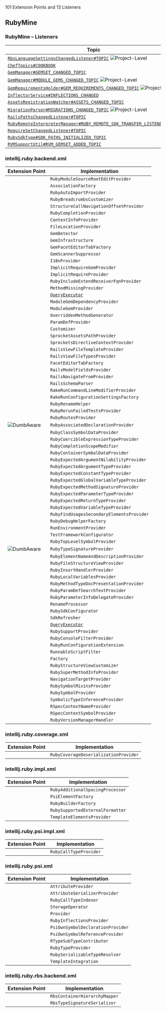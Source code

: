 <!-- Copyright 2000-2025 JetBrains s.r.o. and contributors. Use of this source code is governed by the Apache 2.0 license. -->

<!-- GENERATED FILE, DO NOT EDIT -->
<!-- This file is generated with the SDK Docs Authoring Tools plugin ('Generate SDK Docs EP Lists' action) -->
<!-- Revision: 494355c3f56d3a412b08c284b82f85d68b461237 -->

<!--
EP List Directories:
- /ruby
-->


<snippet id="content">

101 Extension Points and 13 Listeners

<include from="snippets.topic" element-id="ep_list_legend"/>

## RubyMine

### RubyMine – Listeners

| Topic | Listener |
|-------|----------|
| [`RbsLanguageSettingsChangedListener#TOPIC`](https://jb.gg/ipe/listeners?topics=com.intellij.lang.ruby.rbs.settings.RbsLanguageSettingsChangedListener)  ![Project-Level][project-level] | `RbsLanguageSettingsChangedListener` |
| [`ChefTopics#COOKBOOK`](https://jb.gg/ipe/listeners?topics=org.jetbrains.plugins.ruby.chef.sdk.CookbooksListener)  | `CookbooksListener` |
| [`GemManager#GEMSET_CHANGED_TOPIC`](https://jb.gg/ipe/listeners?topics=org.jetbrains.plugins.ruby.gem.GemManager.GemSetListener)  | `GemSetListener` |
| [`GemManager#MODULE_GEMS_CHANGED_TOPIC`](https://jb.gg/ipe/listeners?topics=org.jetbrains.plugins.ruby.gem.GemManager.ModuleGemsListener)  ![Project-Level][project-level] | `ModuleGemsListener` |
| [`GemRequirementsHolder#GEM_REQUIREMENTS_CHANGED_TOPIC`](https://jb.gg/ipe/listeners?topics=org.jetbrains.plugins.ruby.gem.module.GemRequirementsHolder.RequirementsChangedListener)  ![Project-Level][project-level] | `RequirementsChangedListener` |
| [`InflectorService#INFLECTIONS_CHANGED`](https://jb.gg/ipe/listeners?topics=org.jetbrains.plugins.ruby.rails.InflectorService.InflectionChanged)  | `InflectionChanged` |
| [`AssetsRegistrationWatcher#ASSETS_CHANGED_TOPIC`](https://jb.gg/ipe/listeners?topics=org.jetbrains.plugins.ruby.rails.codeInsight.sprockets.assetsPaths.AssetsRegistrationWatcher.AssetsListener)  | `AssetsListener` |
| [`MigrationParser#MIGRATIONS_CHANGED_TOPIC`](https://jb.gg/ipe/listeners?topics=org.jetbrains.plugins.ruby.rails.database.MigrationParser.MigrationListener)  ![Project-Level][project-level] | `MigrationListener` |
| [`RailsPathsChangedListener#TOPIC`](https://jb.gg/ipe/listeners?topics=org.jetbrains.plugins.ruby.rails.facet.configuration.RailsPathsChangedListener)  | `RailsPathsChangedListener` |
| [`RubyRemoteInterpreterManager#RUBY_REMOTE_SDK_TRANSFER_LISTENER_TOPIC`](https://jb.gg/ipe/listeners?topics=org.jetbrains.plugins.ruby.remote.RubyRemoteSdkTransferListener)  | `RubyRemoteSdkTransferListener` |
| [`RequireSetChangedListener#TOPIC`](https://jb.gg/ipe/listeners?topics=org.jetbrains.plugins.ruby.ruby.codeInsight.symbols.cache.RequiresIndexExtension.RequireSetChangedListener)  | `RequireSetChangedListener` |
| [`RubySdkType#SDK_PATHS_INITIALIZED_TOPIC`](https://jb.gg/ipe/listeners?topics=org.jetbrains.plugins.ruby.ruby.sdk.RubySdkType.SdkPathsInitializedListener)  | `SdkPathsInitializedListener` |
| [`RVMSupportUtil#RVM_GEMSET_ADDED_TOPIC`](https://jb.gg/ipe/listeners?topics=org.jetbrains.plugins.ruby.version.management.rvm.RVMSupportUtil.RVMGemsetListener)  | `RVMGemsetListener` |


### intellij.ruby.backend.xml

| Extension Point | Implementation |
|-----------------|----------------|
| <include from="snippets.topic" element-id="epLink"><var name="ep" value="com.intellij.ruby.projectStructure.sourceRootEditHandler"/></include> | `RubyModuleSourceRootEditProvider` |
| <include from="snippets.topic" element-id="epLink"><var name="ep" value="org.jetbrains.plugins.ruby.associationFactory"/></include> | `AssociationFactory` |
| <include from="snippets.topic" element-id="epLink"><var name="ep" value="org.jetbrains.plugins.ruby.autoImportProvider"/></include> | `RubyAutoImportProvider` |
| <include from="snippets.topic" element-id="epLink"><var name="ep" value="org.jetbrains.plugins.ruby.breadcrumbsCustomizer"/></include> | `RubyBreadcrumbsCustomizer` |
| <include from="snippets.topic" element-id="epLink"><var name="ep" value="org.jetbrains.plugins.ruby.callNavigationOffsetProvider"/></include> | `StructureCallNavigationOffsetProvider` |
| <include from="snippets.topic" element-id="epLink"><var name="ep" value="org.jetbrains.plugins.ruby.completionProvider"/></include> | `RubyCompletionProvider` |
| <include from="snippets.topic" element-id="epLink"><var name="ep" value="org.jetbrains.plugins.ruby.debug.infoProvider"/></include> | `ContextInfoProvider` |
| <include from="snippets.topic" element-id="epLink"><var name="ep" value="org.jetbrains.plugins.ruby.fileLocationProvider"/></include> | `FileLocationProvider` |
| <include from="snippets.topic" element-id="epLink"><var name="ep" value="org.jetbrains.plugins.ruby.gem.detector"/></include> | `GemDetector` |
| <include from="snippets.topic" element-id="epLink"><var name="ep" value="org.jetbrains.plugins.ruby.gem.module.gemInfrastructure"/></include> | `GemInfrastructure` |
| <include from="snippets.topic" element-id="epLink"><var name="ep" value="org.jetbrains.plugins.ruby.gemFacetEditorTab"/></include> | `GemFacetEditorTabFactory` |
| <include from="snippets.topic" element-id="epLink"><var name="ep" value="org.jetbrains.plugins.ruby.gemScannerSuppressor"/></include> | `GemScannerSuppressor` |
| <include from="snippets.topic" element-id="epLink"><var name="ep" value="org.jetbrains.plugins.ruby.i18n.i18nProvider"/></include> | `I18nProvider` |
| <include from="snippets.topic" element-id="epLink"><var name="ep" value="org.jetbrains.plugins.ruby.implicitGemProvider"/></include> | `ImplicitRequireGemProvider` |
| <include from="snippets.topic" element-id="epLink"><var name="ep" value="org.jetbrains.plugins.ruby.implicitRequireProvider"/></include> | `ImplicitRequireProvider` |
| <include from="snippets.topic" element-id="epLink"><var name="ep" value="org.jetbrains.plugins.ruby.includeExtendReceiverFqnProvider"/></include> | `RubyIncludeExtendReceiverFqnProvider` |
| <include from="snippets.topic" element-id="epLink"><var name="ep" value="org.jetbrains.plugins.ruby.methodMissingProvider"/></include> | `MethodMissingProvider` |
| <include from="snippets.topic" element-id="epLink"><var name="ep" value="org.jetbrains.plugins.ruby.model.psiSymbolDeclarationsSearch"/></include> | [`QueryExecutor`](%gh-ic%/platform/core-api/src/com/intellij/util/QueryExecutor.java) |
| <include from="snippets.topic" element-id="epLink"><var name="ep" value="org.jetbrains.plugins.ruby.moduleGemDependencyProvider"/></include> | `ModuleGemDependencyProvider` |
| <include from="snippets.topic" element-id="epLink"><var name="ep" value="org.jetbrains.plugins.ruby.moduleGemProvider"/></include> | `ModuleGemProvider` |
| <include from="snippets.topic" element-id="epLink"><var name="ep" value="org.jetbrains.plugins.ruby.overriddenMethodGenerator"/></include> | `OverriddenMethodGenerator` |
| <include from="snippets.topic" element-id="epLink"><var name="ep" value="org.jetbrains.plugins.ruby.paramDefProvider"/></include> | `ParamDefProvider` |
| <include from="snippets.topic" element-id="epLink"><var name="ep" value="org.jetbrains.plugins.ruby.presentableSymbolCustomizer"/></include> | `Customizer` |
| <include from="snippets.topic" element-id="epLink"><var name="ep" value="org.jetbrains.plugins.ruby.rails.assetsPathsProvider"/></include> | `SprocketAssetsPathProvider` |
| <include from="snippets.topic" element-id="epLink"><var name="ep" value="org.jetbrains.plugins.ruby.rails.sprocketsDirectiveContextProvider"/></include> | `SprocketsDirectiveContextProvider` |
| <include from="snippets.topic" element-id="epLink"><var name="ep" value="org.jetbrains.plugins.ruby.rails.viewFileTemplateProvider"/></include> | `RailsViewFileTemplateProvider` |
| <include from="snippets.topic" element-id="epLink"><var name="ep" value="org.jetbrains.plugins.ruby.rails.viewFileTypesProvider"/></include> | `RailsViewFileTypesProvider` |
| <include from="snippets.topic" element-id="epLink"><var name="ep" value="org.jetbrains.plugins.ruby.railsFacetEditorTab"/></include> | `FacetEditorTabFactory` |
| <include from="snippets.topic" element-id="epLink"><var name="ep" value="org.jetbrains.plugins.ruby.railsModelFieldsProvider"/></include> | `RailsModelFieldsProvider` |
| <include from="snippets.topic" element-id="epLink"><var name="ep" value="org.jetbrains.plugins.ruby.railsNavigateFrom"/></include> | `RailsNavigateFromProvider` |
| <include from="snippets.topic" element-id="epLink"><var name="ep" value="org.jetbrains.plugins.ruby.railsSchemaParser"/></include> | `RailsSchemaParser` |
| <include from="snippets.topic" element-id="epLink"><var name="ep" value="org.jetbrains.plugins.ruby.rake.rakeRunCommandLineModifierProvider"/></include> | `RakeRunCommandLineModifierProvider` |
| <include from="snippets.topic" element-id="epLink"><var name="ep" value="org.jetbrains.plugins.ruby.rake.runConfigurationSettingsFactory"/></include> | `RakeRunConfigurationSettingsFactory` |
| <include from="snippets.topic" element-id="epLink"><var name="ep" value="org.jetbrains.plugins.ruby.renameHelper"/></include> | `RubyRenameHelper` |
| <include from="snippets.topic" element-id="epLink"><var name="ep" value="org.jetbrains.plugins.ruby.rerunFailedTestsActionProvider"/></include> | `RubyRerunFailedTestsProvider` |
| <include from="snippets.topic" element-id="epLink"><var name="ep" value="org.jetbrains.plugins.ruby.routesProvider"/></include> | `RubyRoutesProvider` |
| <include from="snippets.topic" element-id="epLink"><var name="ep" value="org.jetbrains.plugins.ruby.ruby.associatedDeclarationProvider"/></include> ![DumbAware][dumb-aware] | `RubyAssociatedDeclarationProvider` |
| <include from="snippets.topic" element-id="epLink"><var name="ep" value="org.jetbrains.plugins.ruby.ruby.classSymbolDataProvider"/></include> | `RubyClassSymbolDataProvider` |
| <include from="snippets.topic" element-id="epLink"><var name="ep" value="org.jetbrains.plugins.ruby.ruby.coercibleExpressionTypeProvider"/></include> | `RubyCoercibleExpressionTypeProvider` |
| <include from="snippets.topic" element-id="epLink"><var name="ep" value="org.jetbrains.plugins.ruby.ruby.completionScopeModifier"/></include> | `RubyCompletionScopeModifier` |
| <include from="snippets.topic" element-id="epLink"><var name="ep" value="org.jetbrains.plugins.ruby.ruby.containerSymbolDataProvider"/></include> | `RubyContainerSymbolDataProvider` |
| <include from="snippets.topic" element-id="epLink"><var name="ep" value="org.jetbrains.plugins.ruby.ruby.expectedArgumentNilabilityProvider"/></include> | `RubyExpectedArgumentNilabilityProvider` |
| <include from="snippets.topic" element-id="epLink"><var name="ep" value="org.jetbrains.plugins.ruby.ruby.expectedArgumentTypeProvider"/></include> | `RubyExpectedArgumentTypeProvider` |
| <include from="snippets.topic" element-id="epLink"><var name="ep" value="org.jetbrains.plugins.ruby.ruby.expectedConstantTypeProvider"/></include> | `RubyExpectedConstantTypeProvider` |
| <include from="snippets.topic" element-id="epLink"><var name="ep" value="org.jetbrains.plugins.ruby.ruby.expectedGlobalVariableTypeProvider"/></include> | `RubyExpectedGlobalVariableTypeProvider` |
| <include from="snippets.topic" element-id="epLink"><var name="ep" value="org.jetbrains.plugins.ruby.ruby.expectedMethodSignatureProvider"/></include> | `RubyExpectedMethodSignatureProvider` |
| <include from="snippets.topic" element-id="epLink"><var name="ep" value="org.jetbrains.plugins.ruby.ruby.expectedParameterTypeProvider"/></include> | `RubyExpectedParameterTypeProvider` |
| <include from="snippets.topic" element-id="epLink"><var name="ep" value="org.jetbrains.plugins.ruby.ruby.expectedReturnTypeProvider"/></include> | `RubyExpectedReturnTypeProvider` |
| <include from="snippets.topic" element-id="epLink"><var name="ep" value="org.jetbrains.plugins.ruby.ruby.expectedVariableTypeProvider"/></include> | `RubyExpectedVariableTypeProvider` |
| <include from="snippets.topic" element-id="epLink"><var name="ep" value="org.jetbrains.plugins.ruby.ruby.findUsagesSecondaryElementsProvider"/></include> | `RubyFindUsagesSecondaryElementsProvider` |
| <include from="snippets.topic" element-id="epLink"><var name="ep" value="org.jetbrains.plugins.ruby.ruby.run.configuration.debugger.rubyDebugHelperFactory"/></include> | `RubyDebugHelperFactory` |
| <include from="snippets.topic" element-id="epLink"><var name="ep" value="org.jetbrains.plugins.ruby.ruby.run.runEnvironmentProvider"/></include> | `RunEnvironmentProvider` |
| <include from="snippets.topic" element-id="epLink"><var name="ep" value="org.jetbrains.plugins.ruby.ruby.run.testFrameworkConfigurator"/></include> | `TestFrameworkConfigurator` |
| <include from="snippets.topic" element-id="epLink"><var name="ep" value="org.jetbrains.plugins.ruby.ruby.topLevelSymbolProvider"/></include> | `RubyTopLevelSymbolProvider` |
| <include from="snippets.topic" element-id="epLink"><var name="ep" value="org.jetbrains.plugins.ruby.ruby.typeSignatureProvider"/></include> ![DumbAware][dumb-aware] | `RubyTypeSignatureProvider` |
| <include from="snippets.topic" element-id="epLink"><var name="ep" value="org.jetbrains.plugins.ruby.rubyElementNameAndDescriptionProvider"/></include> | `RubyElementNameAndDescriptionProvider` |
| <include from="snippets.topic" element-id="epLink"><var name="ep" value="org.jetbrains.plugins.ruby.rubyFileStructureProvider"/></include> | `RubyFileStructureViewProvider` |
| <include from="snippets.topic" element-id="epLink"><var name="ep" value="org.jetbrains.plugins.ruby.rubyInsertHandlerProvider"/></include> | `RubyInsertHandlerProvider` |
| <include from="snippets.topic" element-id="epLink"><var name="ep" value="org.jetbrains.plugins.ruby.rubyLocalVariablesProvider"/></include> | `RubyLocalVariablesProvider` |
| <include from="snippets.topic" element-id="epLink"><var name="ep" value="org.jetbrains.plugins.ruby.rubyMethodTypeDocPresentationProvider"/></include> | `RubyMethodTypeDocPresentationProvider` |
| <include from="snippets.topic" element-id="epLink"><var name="ep" value="org.jetbrains.plugins.ruby.rubyParamDefSearchTextProvider"/></include> | `RubyParamDefSearchTextProvider` |
| <include from="snippets.topic" element-id="epLink"><var name="ep" value="org.jetbrains.plugins.ruby.rubyParameterInfoDelegateProvider"/></include> | `RubyParameterInfoDelegateProvider` |
| <include from="snippets.topic" element-id="epLink"><var name="ep" value="org.jetbrains.plugins.ruby.rubyRenameProcessor"/></include> | `RenameProcessor` |
| <include from="snippets.topic" element-id="epLink"><var name="ep" value="org.jetbrains.plugins.ruby.rubySdkConfigurator"/></include> | `RubySdkConfigurator` |
| <include from="snippets.topic" element-id="epLink"><var name="ep" value="org.jetbrains.plugins.ruby.rubySdkRefresher"/></include> | `SdkRefresher` |
| <include from="snippets.topic" element-id="epLink"><var name="ep" value="org.jetbrains.plugins.ruby.rubySuperMethodsSearch"/></include> | [`QueryExecutor`](%gh-ic%/platform/core-api/src/com/intellij/util/QueryExecutor.java) |
| <include from="snippets.topic" element-id="epLink"><var name="ep" value="org.jetbrains.plugins.ruby.rubySupportProvider"/></include> | `RubySupportProvider` |
| <include from="snippets.topic" element-id="epLink"><var name="ep" value="org.jetbrains.plugins.ruby.run.console.filter"/></include> | `RubyConsoleFilterProvider` |
| <include from="snippets.topic" element-id="epLink"><var name="ep" value="org.jetbrains.plugins.ruby.runConfigurationExtension"/></include> | `RubyRunConfigurationExtension` |
| <include from="snippets.topic" element-id="epLink"><var name="ep" value="org.jetbrains.plugins.ruby.runnableScriptFilter"/></include> | `RunnableScriptFilter` |
| <include from="snippets.topic" element-id="epLink"><var name="ep" value="org.jetbrains.plugins.ruby.sdkConfigFactory"/></include> | `Factory` |
| <include from="snippets.topic" element-id="epLink"><var name="ep" value="org.jetbrains.plugins.ruby.structureViewCustomizer"/></include> | `RubyStructureViewCustomizer` |
| <include from="snippets.topic" element-id="epLink"><var name="ep" value="org.jetbrains.plugins.ruby.superMethodInfoProvider"/></include> | `RubySuperMethodInfoProvider` |
| <include from="snippets.topic" element-id="epLink"><var name="ep" value="org.jetbrains.plugins.ruby.symbol.navigationTargetProvider"/></include> | `NavigationTargetProvider` |
| <include from="snippets.topic" element-id="epLink"><var name="ep" value="org.jetbrains.plugins.ruby.symbolMixinsProvider"/></include> | `RubySymbolMixinsProvider` |
| <include from="snippets.topic" element-id="epLink"><var name="ep" value="org.jetbrains.plugins.ruby.symbolProvider"/></include> | `RubySymbolProvider` |
| <include from="snippets.topic" element-id="epLink"><var name="ep" value="org.jetbrains.plugins.ruby.symbolicTypeInferenceProvider"/></include> | `SymbolicTypeInferenceProvider` |
| <include from="snippets.topic" element-id="epLink"><var name="ep" value="org.jetbrains.plugins.ruby.testing.rspec.rspecContextNameProvider"/></include> | `RSpecContextNameProvider` |
| <include from="snippets.topic" element-id="epLink"><var name="ep" value="org.jetbrains.plugins.ruby.testing.rspec.rspecContextSymbolProvider"/></include> | `RSpecContextSymbolProvider` |
| <include from="snippets.topic" element-id="epLink"><var name="ep" value="org.jetbrains.plugins.ruby.versionManagerHandler"/></include> | `RubyVersionManagerHandler` |

### intellij.ruby.coverage.xml

| Extension Point | Implementation |
|-----------------|----------------|
| <include from="snippets.topic" element-id="epLink"><var name="ep" value="org.jetbrains.plugins.ruby.coverage.deserializer"/></include> | `RubyCoverageDeserializationProvider` |

### intellij.ruby.impl.xml

| Extension Point | Implementation |
|-----------------|----------------|
| <include from="snippets.topic" element-id="epLink"><var name="ep" value="org.jetbrains.plugins.ruby.formatter.additionalSpacingProcessor"/></include> | `RubyAdditionalSpacingProcessor` |
| <include from="snippets.topic" element-id="epLink"><var name="ep" value="org.jetbrains.plugins.ruby.psiElementFactory"/></include> | `PsiElementFactory` |
| <include from="snippets.topic" element-id="epLink"><var name="ep" value="org.jetbrains.plugins.ruby.rubyBuilderFactory"/></include> | `RubyBuilderFactory` |
| <include from="snippets.topic" element-id="epLink"><var name="ep" value="org.jetbrains.plugins.ruby.settings.supportedExternalFormatter"/></include> | `RubySupportedExternalFormatter` |
| <include from="snippets.topic" element-id="epLink"><var name="ep" value="org.jetbrains.plugins.ruby.templates.elements.provider"/></include> | `TemplateElementsProvider` |

### intellij.ruby.psi.impl.xml

| Extension Point | Implementation |
|-----------------|----------------|
| <include from="snippets.topic" element-id="epLink"><var name="ep" value="org.jetbrains.plugins.ruby.callTypeProvider"/></include> | `RubyCallTypeProvider` |

### intellij.ruby.psi.xml

| Extension Point | Implementation |
|-----------------|----------------|
| <include from="snippets.topic" element-id="epLink"><var name="ep" value="org.jetbrains.plugins.ruby.attributeProvider"/></include> | `AttributeProvider` |
| <include from="snippets.topic" element-id="epLink"><var name="ep" value="org.jetbrains.plugins.ruby.attributeSerializerProvider"/></include> | `AttributeSerializerProvider` |
| <include from="snippets.topic" element-id="epLink"><var name="ep" value="org.jetbrains.plugins.ruby.callTypeIndexer"/></include> | `RubyCallTypeIndexer` |
| <include from="snippets.topic" element-id="epLink"><var name="ep" value="org.jetbrains.plugins.ruby.callTypeOperator"/></include> | `StorageOperator` |
| <include from="snippets.topic" element-id="epLink"><var name="ep" value="org.jetbrains.plugins.ruby.callTypeReferenceContributorsProvider"/></include> | `Provider` |
| <include from="snippets.topic" element-id="epLink"><var name="ep" value="org.jetbrains.plugins.ruby.inflectionsProvider"/></include> | `RubyInflectionsProvider` |
| <include from="snippets.topic" element-id="epLink"><var name="ep" value="org.jetbrains.plugins.ruby.psi.ownDeclarationProvider"/></include> | `PsiOwnSymbolDeclarationProvider` |
| <include from="snippets.topic" element-id="epLink"><var name="ep" value="org.jetbrains.plugins.ruby.psi.ownReferenceProvider"/></include> | `PsiOwnSymbolReferenceProvider` |
| <include from="snippets.topic" element-id="epLink"><var name="ep" value="org.jetbrains.plugins.ruby.rTypeSubtypeContributor"/></include> | `RTypeSubTypeContributor` |
| <include from="snippets.topic" element-id="epLink"><var name="ep" value="org.jetbrains.plugins.ruby.rubyTypeProvider"/></include> | `RubyTypeProvider` |
| <include from="snippets.topic" element-id="epLink"><var name="ep" value="org.jetbrains.plugins.ruby.serializableTypeResolver"/></include> | `RubySerializableTypeResolver` |
| <include from="snippets.topic" element-id="epLink"><var name="ep" value="org.jetbrains.plugins.ruby.templates.integration"/></include> | `TemplateIntegration` |

### intellij.ruby.rbs.backend.xml

| Extension Point | Implementation |
|-----------------|----------------|
| <include from="snippets.topic" element-id="epLink"><var name="ep" value="com.intellij.lang.ruby.rbs.containerHierarchyMapper"/></include> | `RbsContainerHierarchyMapper` |
| <include from="snippets.topic" element-id="epLink"><var name="ep" value="com.intellij.lang.ruby.rbs.psi.typeSignatureSerializer"/></include> | `RbsTypeSignatureSerializer` |


[deprecated]: https://img.shields.io/badge/-Deprecated-lightgrey?style=flat-square
[removal]: https://img.shields.io/badge/-Removal-red?style=flat-square
[obsolete]: https://img.shields.io/badge/-Obsolete-grey?style=flat-square
[experimental]: https://img.shields.io/badge/-Experimental-violet?style=flat-square
[internal]: https://img.shields.io/badge/-Internal-darkred?style=flat-square
[project-level]: https://img.shields.io/badge/-Project--Level-blue?style=flat-square
[non-dynamic]: https://img.shields.io/badge/-Non--Dynamic-orange?style=flat-square
[dumb-aware]: https://img.shields.io/badge/-DumbAware-darkgreen?style=flat-square

</snippet>

